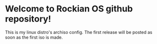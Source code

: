 # Welcome to Rockian OS github repository!

This is my linux distro's archiso config.
The first release will be posted as soon as the first iso is made.
